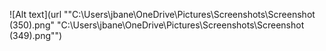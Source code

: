 ![Alt text](url ""C:\Users\jbane\OneDrive\Pictures\Screenshots\Screenshot (350).png"
"C:\Users\jbane\OneDrive\Pictures\Screenshots\Screenshot (349).png"")

